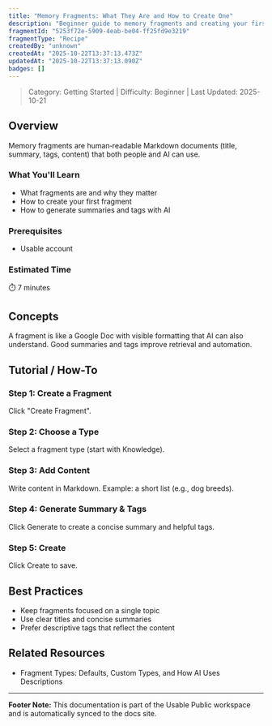 ```yaml
---
title: "Memory Fragments: What They Are and How to Create One"
description: "Beginner guide to memory fragments and creating your first fragment with AI-generated summary and tags."
fragmentId: "5253f72e-5909-4eab-be04-ff25fd9e3219"
fragmentType: "Recipe"
createdBy: "unknown"
createdAt: "2025-10-22T13:37:13.473Z"
updatedAt: "2025-10-22T13:37:13.090Z"
badges: []
---
```


> Category: Getting Started | Difficulty: Beginner | Last Updated: 2025-10-21

## Overview
Memory fragments are human‑readable Markdown documents (title, summary, tags, content) that both people and AI can use.

### What You'll Learn
- What fragments are and why they matter
- How to create your first fragment
- How to generate summaries and tags with AI

### Prerequisites
- Usable account

### Estimated Time
⏱️ 7 minutes

## Concepts
A fragment is like a Google Doc with visible formatting that AI can also understand. Good summaries and tags improve retrieval and automation.

## Tutorial / How-To

### Step 1: Create a Fragment
Click "Create Fragment".

### Step 2: Choose a Type
Select a fragment type (start with Knowledge).

### Step 3: Add Content
Write content in Markdown. Example: a short list (e.g., dog breeds).

### Step 4: Generate Summary & Tags
Click Generate to create a concise summary and helpful tags.

### Step 5: Create
Click Create to save.

## Best Practices
- Keep fragments focused on a single topic
- Use clear titles and concise summaries
- Prefer descriptive tags that reflect the content

## Related Resources
- Fragment Types: Defaults, Custom Types, and How AI Uses Descriptions

---
**Footer Note:** This documentation is part of the Usable Public workspace and is automatically synced to the docs site.